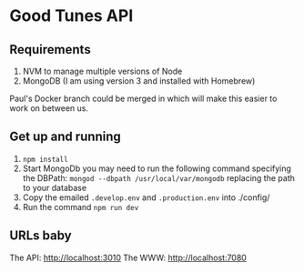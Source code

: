 # Good Tunes API

## Requirements

1. NVM to manage multiple versions of Node
2. MongoDB (I am using version 3 and installed with Homebrew)

Paul's Docker branch could be merged in which will make this easier to work on between us.

## Get up and running

1. `npm install`
2. Start MongoDb you may need to run the following command specifying the DBPath: `mongod --dbpath /usr/local/var/mongodb` replacing the path to your database
3. Copy the emailed `.develop.env` and `.production.env` into ./config/
4. Run the command `npm run dev`

## URLs baby

The API: [http://localhost:3010](http://localhost:3010)
The WWW: [http://localhost:7080](http://localhost:7080)
